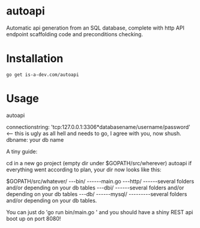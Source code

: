 autoapi
=======

Automatic api generation from an SQL database, complete with http API endpoint scaffolding code and preconditions checking.


Installation
============

    go get is-a-dev.com/autoapi

Usage
=====

autoapi <connectionstring> <dbname>

connectionstring: 'tcp:127.0.0.1:3306*databasename/username/password' <-- this is ugly as all hell and needs to go, I agree with you, now shush.
dbname: 		  your db name

A tiny guide:

cd in a new go project (empty dir under $GOPATH/src/wherever)
autoapi <connectionstring> <dbname>
if everything went according to plan, your dir now looks like this:

$GOPATH/src/whatever/
---bin/
------main.go
---http/
------several folders and/or depending on your db tables
---dbi/
------several folders and/or depending on your db tables
---db/
------mysql/
---------several folders and/or depending on your db tables.

You can just do 'go run bin/main.go <connectionstring> <dbname>' and you should have a shiny REST api boot up on port 8080!
